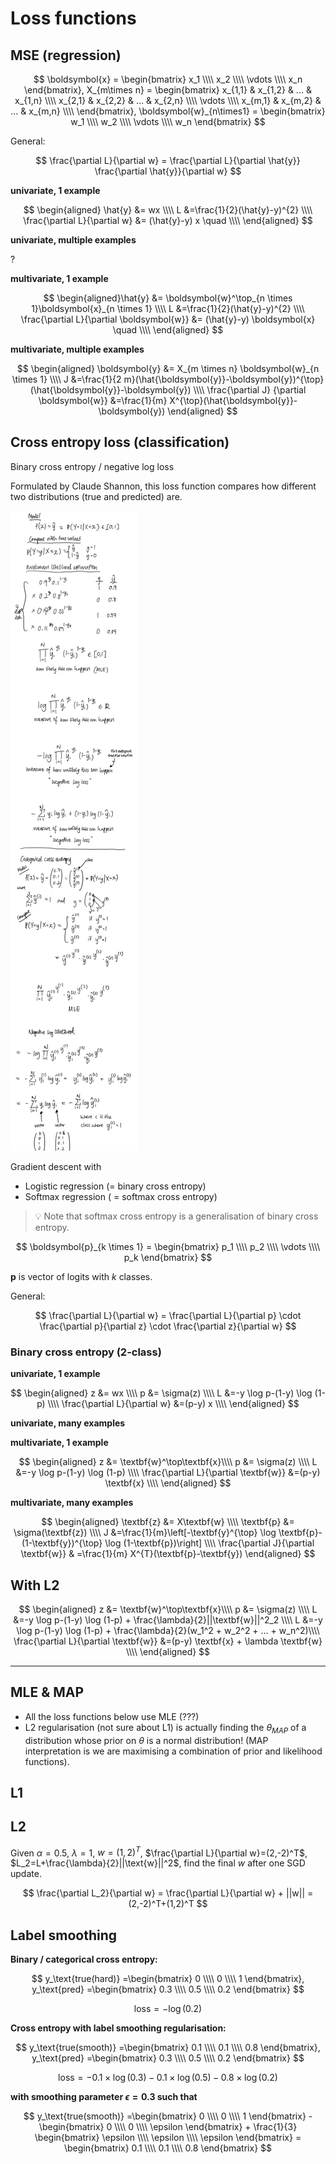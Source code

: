 # Loss functions

<!-- toc -->

## MSE (regression)

$$
\boldsymbol{x} = 
\begin{bmatrix}
x_1 \\\\
x_2 \\\\
\vdots \\\\
x_n
\end{bmatrix}, 
X_{m\times n} = 
\begin{bmatrix}
x_{1,1} & x_{1,2} & ... & x_{1,n} \\\\
x_{2,1} & x_{2,2} & ... & x_{2,n} \\\\
\vdots \\\\
x_{m,1} & x_{m,2} & ... & x_{m,n} \\\\
\end{bmatrix}, 
\boldsymbol{w}_{n\times1} = 
\begin{bmatrix}
w_1 \\\\
w_2 \\\\
\vdots \\\\
w_n
\end{bmatrix}
$$

General:

$$
\frac{\partial L}{\partial w} = \frac{\partial L}{\partial \hat{y}} \frac{\partial \hat{y}}{\partial w}
$$

**univariate, 1 example**

$$
\begin{aligned}
    \hat{y} &= wx \\\\
    L &=\frac{1}{2}(\hat{y}-y)^{2} \\\\
    \frac{\partial L}{\partial w} &= (\hat{y}-y) x \quad \\\\
\end{aligned}
$$

**univariate, multiple examples**

?

**multivariate, 1 example**

$$
\begin{aligned}\hat{y} &= \boldsymbol{w}^\top_{n \times 1}\boldsymbol{x}_{n \times 1} \\\\ L &=\frac{1}{2}(\hat{y}-y)^{2} \\\\ \frac{\partial L}{\partial \boldsymbol{w}} &= (\hat{y}-y) \boldsymbol{x} \quad \\\\ \end{aligned}
$$

**multivariate, multiple examples**

$$
\begin{aligned}
    \boldsymbol{y} &= X_{m \times n} \boldsymbol{w}_{n \times 1} \\\\
    J &=\frac{1}{2 m}(\hat{\boldsymbol{y}}-\boldsymbol{y})^{\top}(\hat{\boldsymbol{y}}-\boldsymbol{y}) \\\\
    \frac{\partial J} {\partial \boldsymbol{w}} &=\frac{1}{m} X^{\top}(\hat{\boldsymbol{y}}-\boldsymbol{y})
\end{aligned}
$$

## Cross entropy loss (classification)

Binary cross entropy / negative log loss

Formulated by Claude Shannon, this loss function compares how different two distributions (true and predicted) are.


![Cross entropy](./loss-regularisation-01.png)

Gradient descent with

- Logistic regression (= binary cross entropy)
- Softmax regression ( = softmax cross entropy)

> 💡 Note that softmax cross entropy is a generalisation of binary cross entropy.

$$
\boldsymbol{p}_{k \times 1} = 
\begin{bmatrix}
p_1 \\\\
p_2 \\\\
\vdots \\\\
p_k
\end{bmatrix}
$$

$\boldsymbol{p}$ is vector of logits with $k$ classes.

General:

$$
\frac{\partial L}{\partial w} 
= \frac{\partial L}{\partial p} \cdot \frac{\partial p}{\partial z} \cdot \frac{\partial z}{\partial w}
$$

### Binary cross entropy (2-class)

**univariate, 1 example**

$$
\begin{aligned}
    z &= wx \\\\
    p &= \sigma(z) \\\\
    L &=-y \log p-(1-y) \log (1-p) \\\\
    \frac{\partial L}{\partial w} &=(p-y) x \\\\
\end{aligned}
$$

**univariate, many examples**

**multivariate, 1 example**

$$
\begin{aligned}
    z &= \textbf{w}^\top\textbf{x}\\\\ 
    p &= \sigma(z) \\\\
    L &=-y \log p-(1-y) \log (1-p) \\\\
    \frac{\partial L}{\partial \textbf{w}} &=(p-y) \textbf{x} \\\\
\end{aligned}
$$

**multivariate, many examples**

$$
\begin{aligned}
    \textbf{z} &= X\textbf{w} \\\\
    \textbf{p} &= \sigma(\textbf{z}) \\\\
    J &=\frac{1}{m}\left[-\textbf{y}^{\top} \log \textbf{p}-(1-\textbf{y})^{\top} \log (1-\textbf{p})\right] \\\\
    \frac{\partial J}{\partial \textbf{w}} & =\frac{1}{m} X^{T}(\textbf{p}-\textbf{y})
\end{aligned}
$$

## With L2

$$
\begin{aligned}
z &= \textbf{w}^\top\textbf{x}\\\\ 
p &= \sigma(z) \\\\
L &=-y \log p-(1-y) \log (1-p) + \frac{\lambda}{2}||\textbf{w}||^2_2 \\\\
L &=-y \log p-(1-y) \log (1-p) + \frac{\lambda}{2}(w_1^2 + w_2^2 + ... + w_n^2)\\\\
\frac{\partial L}{\partial \textbf{w}} &=(p-y) \textbf{x} + \lambda \textbf{w} \\\\
\end{aligned}
$$

---

## MLE & MAP

- All the loss functions below use MLE (???)
- L2 regularisation (not sure about L1) is actually finding the $\theta_{MAP}$ of a distribution whose prior on $\theta$ is a normal distribution! (MAP interpretation is we are maximising a combination of prior and likelihood functions).

## L1

## L2

Given $\alpha = 0.5$, $\lambda=1$, $w=(1,2)^T$, $\frac{\partial L}{\partial w}=(2,-2)^T$, $L_2=L+\frac{\lambda}{2}||\text{w}||^2$, find the final $w$ after one SGD update.

$$
\frac{\partial L_2}{\partial w} = \frac{\partial L}{\partial w} + ||w|| = (2,-2)^T+(1,2)^T
$$

## Label smoothing

**Binary / categorical cross entropy:**

$$
y_\text{true(hard)} =\begin{bmatrix}
0 \\\\
0 \\\\
1
\end{bmatrix}, y_\text{pred} =\begin{bmatrix}
0.3 \\\\
0.5 \\\\
0.2
\end{bmatrix}
$$

$$
\text{loss}=-\log(0.2)
$$

**Cross entropy with label smoothing regularisation:**

$$
y_\text{true(smooth)} =\begin{bmatrix}
0.1 \\\\
0.1 \\\\
0.8
\end{bmatrix}, y_\text{pred} =\begin{bmatrix}
0.3 \\\\
0.5 \\\\
0.2
\end{bmatrix}
$$

$$
\text{loss}=-0.1 \times \log(0.3)  -0.1 \times \log(0.5) -0.8 \times \log(0.2)
$$

**with smoothing parameter $\epsilon=0.3$ such that**

$$
y_\text{true(smooth)} =\begin{bmatrix}
0 \\\\
0 \\\\
1
\end{bmatrix} - \begin{bmatrix}
0 \\\\
0 \\\\
\epsilon
\end{bmatrix} + \frac{1}{3} \begin{bmatrix}
\epsilon \\\\
\epsilon \\\\
\epsilon
\end{bmatrix} = \begin{bmatrix}
0.1 \\\\
0.1 \\\\
0.8
\end{bmatrix}
$$

